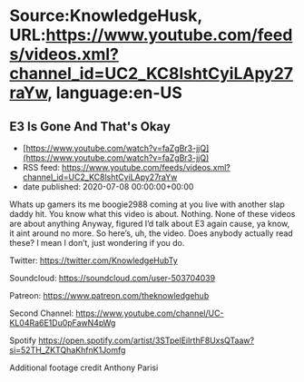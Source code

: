 # Source:KnowledgeHusk, URL:https://www.youtube.com/feeds/videos.xml?channel_id=UC2_KC8lshtCyiLApy27raYw, language:en-US

## E3 Is Gone And That's Okay
 - [https://www.youtube.com/watch?v=faZgBr3-jjQ](https://www.youtube.com/watch?v=faZgBr3-jjQ)
 - RSS feed: https://www.youtube.com/feeds/videos.xml?channel_id=UC2_KC8lshtCyiLApy27raYw
 - date published: 2020-07-08 00:00:00+00:00

Whats up gamers its me boogie2988 coming at you live with another slap daddy hit. You know what this video is about. Nothing. None of these videos are about anything
Anyway, figured I’d talk about E3 again cause, ya know, it aint around no more. So here’s, uh, the video. Does anybody actually read these? I mean I don’t, just wondering if you do.

Twitter:
https://twitter.com/KnowledgeHubTy

Soundcloud:
https://soundcloud.com/user-503704039

Patreon:
https://www.patreon.com/theknowledgehub

Second Channel:
https://www.youtube.com/channel/UC-KL04Ra6E1Du0pFawN4pWg

Spotify
https://open.spotify.com/artist/3STpelEilrthF8UxsQTaaw?si=52TH_ZKTQhaKhfnK1Jomfg

Additional footage credit
Anthony Parisi


